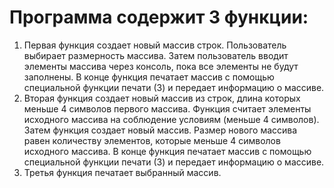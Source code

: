 # Программа содержит 3 функции:
1. Первая функция создает новый массив строк. 
Пользователь выбирает размерность массива. Затем пользователь вводит элементы массива через консоль, пока все элементы не будут заполнены. В конце функция печатает массив с помощью специальной функции печати (3) и передает информацию о массиве.
2. Вторая функция создает новый массив из строк, длина которых меньше 4 символов первого массива.
Функция считает элементы исходного массива на соблюдение условиям (меньше 4 символов). Затем функция создает новый массив. Размер нового массива равен количеству элементов, которые меньше 4 символов исходного массива. В конце функция печатает массив с помощью специальной функции печати (3) и передает информацию о массиве.
3. Третья функция печатает выбранный массив.